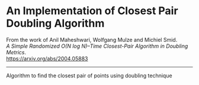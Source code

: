 # An Implementation of Closest Pair Doubling Algorithm

From the work of Anil Maheshwari, Wolfgang Mulze and Michiel Smid.  
*A Simple Randomized O(N log N)–Time Closest-Pair Algorithm in Doubling Metrics*.  
https://arxiv.org/abs/2004.05883

- - - - 

Algorithm to find the closest pair of points using doubling technique
